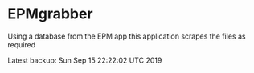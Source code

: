 # EPMgrabber
Using a database from the EPM app this application scrapes the files as required


Latest backup: Sun Sep 15 22:22:02 UTC 2019
